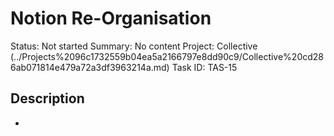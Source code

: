 # Notion Re-Organisation

Status: Not started
Summary: No content
Project: Collective (../Projects%2096c1732559b04ea5a2166797e8dd90c9/Collective%20cd286ab071814e479a72a3df3963214a.md)
Task ID: TAS-15

## Description

-